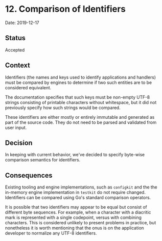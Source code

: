 # 12. Comparison of Identifiers

Date: 2019-12-17

## Status

Accepted

## Context

Identifiers (the names and keys used to identify applications and handlers) must
be compared by engines to determine if two such entities are to be considered
equivalent.

The documentation specifies that such keys must be non-empty UTF-8 strings
consisting of printable characters without whitespace, but it did not previously
specify how such strings would be compared.

These identifiers are either mostly or entirely immutable and generated as part
of the source code. They do not need to be parsed and validated from user input.

## Decision

In keeping with current behavior, we've decided to specify byte-wise comparison
semantics for identifiers.

## Consequences

Existing tooling and engine implementations, such as `configkit` and the the
in-memory engine implementation in `testkit` do not require changed. Identifiers
can be compared using Go's standard comparison operators.

It is possible that two identifiers may appear to be equal but consist of
different byte sequences. For example, when a character with a diacritic mark is
represented with a single codepoint, versus with combining characters. This is
considered unlikely to present problems in practice, but nonetheless it is worth
mentioning that the onus is on the application developer to normalize any UTF-8
identifiers.

